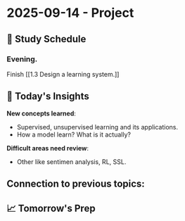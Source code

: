 # 2025-09-14 - Project 


## 📖 Study Schedule

### Evening.

Finish [[1.3 Design a learning system.]]

## 🤔 Today's Insights

**New concepts learned**:
- Supervised, unsupervised learning and its applications.
- How a model learn? What is it actually?

**Difficult areas need review**:
- Other like sentimen analysis, RL, SSL.

**Connection to previous topics**:
- 

## 📈 Tomorrow's Prep


